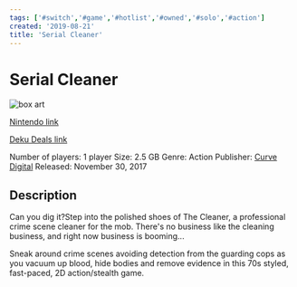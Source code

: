 ```yaml
---
tags: ['#switch','#game','#hotlist','#owned','#solo','#action']
created: '2019-08-21'
title: 'Serial Cleaner'
---
```

# Serial Cleaner

![box art](https://assets.nintendo.com/image/upload/c_pad,f_auto,h_613,q_auto,w_1089/ncom/en_US/games/switch/s/serial-cleaner-switch/hero?v=2021042919)

[Nintendo link](https://www.nintendo.com/games/detail/serial-cleaner-switch/)

[Deku Deals link](https://www.dekudeals.com/items/serial-cleaner)

Number of players: 1 player
Size: 2.5 GB
Genre: Action
Publisher: [Curve Digital](https://www.dekudeals.com/games?include[collection]=true&filter[publisher]=Curve+Digital)
Released: November 30, 2017

## Description

Can you dig it?Step into the polished shoes of The Cleaner, a professional crime scene cleaner for the mob. There's no business like the cleaning business, and right now business is booming...

Sneak around crime scenes avoiding detection from the guarding cops as you vacuum up blood, hide bodies and remove evidence in this 70s styled, fast-paced, 2D action/stealth game.
